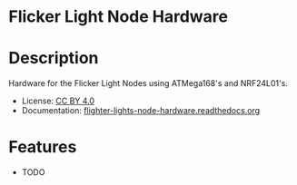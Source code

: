 # Flicker Light Node Hardware


# Description

Hardware for the Flicker Light Nodes using ATMega168's and NRF24L01's.

* License: [CC BY 4.0](http://creativecommons.org/licenses/by/4.0/legalcode)
* Documentation: [flighter-lights-node-hardware.readthedocs.org](https://flighter-lights-node-hardware.readthedocs.org)

# Features

* TODO
